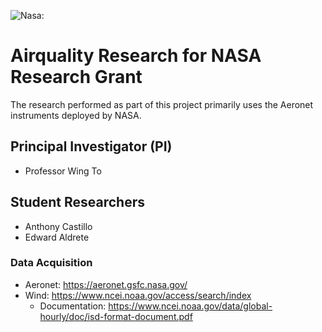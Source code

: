 ![Nasa:]([https://www.nasa.gov/sites/default/files/styles/side_image/public/thumbnails/image/nasa-logo-web-rgb.png?itok=uDhKSTb1](https://www.nasa.gov/wp-content/themes/nasa/assets/images/nasa-logo.svg), "Nasa's logo from their own website.")

# Airquality Research for NASA Research Grant
The research performed as part of this project primarily uses the Aeronet instruments deployed by NASA. 

## Principal Investigator (PI)
- Professor Wing To

## Student Researchers
- Anthony Castillo
- Edward Aldrete

### Data Acquisition
- Aeronet: https://aeronet.gsfc.nasa.gov/
- Wind: https://www.ncei.noaa.gov/access/search/index
  - Documentation: https://www.ncei.noaa.gov/data/global-hourly/doc/isd-format-document.pdf
